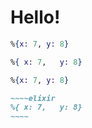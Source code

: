 # Hello!

~~~~elixir
%{x: 7, y: 8}
~~~~

[//]: # (elixir-formatter-disable-next-block)

~~~~elixir
%{ x: 7,   y: 8}
~~~~

```elixir
%{x: 7, y: 8}
```

```markdown
~~~~elixir
%{ x: 7,   y: 8}
~~~~
```
